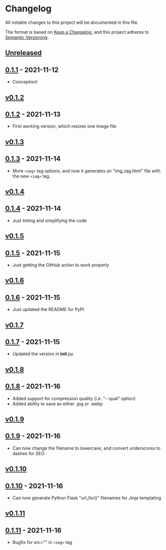 # Changelog

All notable changes to this project will be documented in this file.

The format is based on [Keep a Changelog](https://keepachangelog.com/en/1.0.0/),
and this project adheres to [Semantic Versioning](https://semver.org/spec/v2.0.0.html).

## [Unreleased]

## [0.1.1] - 2021-11-12

- Conception!

[Unreleased]: https://github.com/mccarthysean/make-responsive-images/compare/v0.1.1...HEAD
[0.1.1]: https://github.com/mccarthysean/make-responsive-images/releases/tag/v0.1.1

## [v0.1.2]

## [0.1.2] - 2021-11-13

- First working version, which resizes one image file

[v0.1.2]: https://github.com/mccarthysean/make-responsive-images/compare/v0.1.2...HEAD
[0.1.2]: https://github.com/mccarthysean/make-responsive-images/releases/tag/v0.1.2

## [v0.1.3]

## [0.1.3] - 2021-11-14

- More `<img>` tag options, and now it generates an "img_tag.html" file with the new `<img>` tag.

[v0.1.3]: https://github.com/mccarthysean/make-responsive-images/compare/v0.1.3...HEAD
[0.1.3]: https://github.com/mccarthysean/make-responsive-images/releases/tag/v0.1.3

## [v0.1.4]

## [0.1.4] - 2021-11-14

- Just linting and simplifying the code

[v0.1.4]: https://github.com/mccarthysean/make-responsive-images/compare/v0.1.4...HEAD
[0.1.4]: https://github.com/mccarthysean/make-responsive-images/releases/tag/v0.1.4

## [v0.1.5]

## [0.1.5] - 2021-11-15

- Just getting the GitHub action to work properly

[v0.1.5]: https://github.com/mccarthysean/make-responsive-images/compare/v0.1.5...HEAD
[0.1.5]: https://github.com/mccarthysean/make-responsive-images/releases/tag/v0.1.5

## [v0.1.6]

## [0.1.6] - 2021-11-15

- Just updated the README for PyPI

[v0.1.6]: https://github.com/mccarthysean/make-responsive-images/compare/v0.1.6...HEAD
[0.1.6]: https://github.com/mccarthysean/make-responsive-images/releases/tag/v0.1.6

## [v0.1.7]

## [0.1.7] - 2021-11-15

- Updated the version in __init__.py

[v0.1.7]: https://github.com/mccarthysean/make-responsive-images/compare/v0.1.7...HEAD
[0.1.7]: https://github.com/mccarthysean/make-responsive-images/releases/tag/v0.1.7

## [v0.1.8]

## [0.1.8] - 2021-11-16

- Added support for compression quality (i.e. "--qual" option)
- Added ability to save as either .jpg or .webp

[v0.1.8]: https://github.com/mccarthysean/make-responsive-images/compare/v0.1.8...HEAD
[0.1.8]: https://github.com/mccarthysean/make-responsive-images/releases/tag/v0.1.8


## [v0.1.9]

## [0.1.9] - 2021-11-16

- Can now change the filename to lowercase, and convert underscores to dashes for SEO

[v0.1.9]: https://github.com/mccarthysean/make-responsive-images/compare/v0.1.9...HEAD
[0.1.9]: https://github.com/mccarthysean/make-responsive-images/releases/tag/v0.1.9

## [v0.1.10]

## [0.1.10] - 2021-11-16

- Can now generate Python Flask "url_for()" filenames for Jinja templating

[v0.1.10]: https://github.com/mccarthysean/make-responsive-images/compare/v0.1.10...HEAD
[0.1.10]: https://github.com/mccarthysean/make-responsive-images/releases/tag/v0.1.10


## [v0.1.11]

## [0.1.11] - 2021-11-16

- Bugfix for src="" in `<img>` tag

[v0.1.11]: https://github.com/mccarthysean/make-responsive-images/compare/v0.1.11...HEAD
[0.1.11]: https://github.com/mccarthysean/make-responsive-images/releases/tag/v0.1.11
